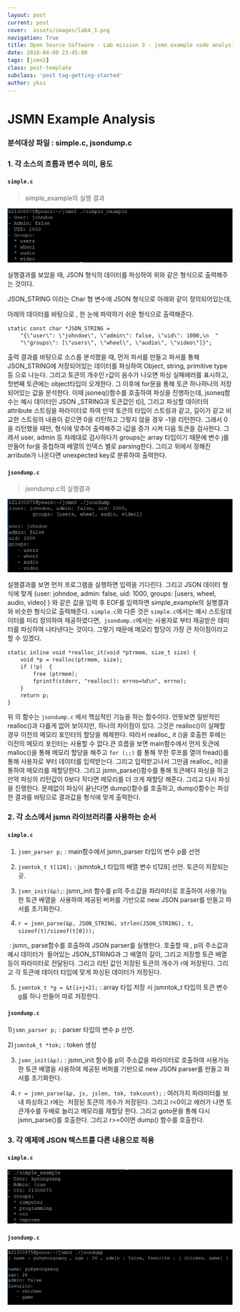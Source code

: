 ```yaml
---
layout: post
current: post
cover:  assets/images/lab4_3.png
navigation: True
title: Open Source Software - Lab mission 3 - jsmn example code analysis
date: 2018-04-08 23:45:00
tags: [jsmn2]
class: post-template
subclass: 'post tag-getting-started'
author: ykss
---
```


# JSMN Example Analysis



### 분석대상 파일 : simple.c, jsondump.c



### 1. 각 소스의 흐름과 변수 의미, 용도 

#### `simple.c`

> simple_example의 실행 결과

![lab4_1](/assets/images/lab4_1.png)

실행결과를 보았을 때,  JSON 형식의 데이터를 파싱하여 위와 같은 형식으로 출력해주는 것이다.

JSON_STRING 이라는 Char 형 변수에 JSON 형식으로 아래와 같이 정의되어있는데,

아래의 데이터를 바탕으로 , 한 눈에 파악하기 쉬운 형식으로 출력해준다.

```
static const char *JSON_STRING =
	"{\"user\": \"johndoe\", \"admin\": false, \"uid\": 1000,\n  "
	"\"groups\": [\"users\", \"wheel\", \"audio\", \"video\"]}";
```

출력 결과를 바탕으로 소스를 분석했을 때, 먼저 파서를 만들고 파서를 통해 JSON_STRING에 저장되어있는 데이터를 파싱하여 Object, string, primitive type등 으로 나눈다. 그리고 토큰의 개수인 r값이 음수가 나오면 파싱 실패에러를 표시하고, 첫번째 토큰에는 object타입이 오게한다. 그 이후에 for문을 통해 토큰 하나하나의 저장되어있는 값을 분석한다.  이때 jsoneq()함수를 호출하여 파싱을 진행하는데,  jsoneq함수는 예시 데이터인 JSON _STRING과 토큰값인 t[i], 그리고 파싱할 데이터의 attribute 스트링을 파라미터로 하여 만약 토큰의 타입이 스트링과 같고, 길이가 같고 비교한 스트링의 내용이 같으면 0을 리턴하고 그렇지 않을 경우 -1을 리턴한다. 그래서 0을 리턴했을 때만, 형식에 맞추어 출력해주고 i값을 증가 시켜 다음 토큰을 검사한다. 그래서 user, admin 등 차례대로 검사하다가 groups는 array 타입이기 때문에 변수 j를 만들어 for을 중첩하여 배열의 인덱스 별로 parsing한다. 그리고 위에서 정해진 arribute가 나온다면 unexpected key로 분류하여 출력한다.



#### `jsondump.c`

> jsondump.c의 실행결과

![lab4_4](/assets/images/lab4_4.png)

실행결과를 보면 먼저 프로그램을 실행하면 입력을 기다린다. 그리고 JSON 데이터 형식에 맞게 {user: johndoe, admin: false, uid: 1000, groups: [users, wheel, audio, video] } 와 같은 값을 입력 후 EOF를 입력하면 simple_example의 실행결과와 비슷한 형식으로 출력해준다. `simple.c`와 다른 것은 `simple.c`에서는 예시 스트링데이터를 미리 정의하여 제공하였다면,` jsondump.c`에서는 사용자로 부터 제공받은 데이터를 파싱하여 나타낸다는 것이다.  그렇기 때문에 메모리 할당이 가장 큰 차이점이라고 할 수 있겠다. 

```
static inline void *realloc_it(void *ptrmem, size_t size) {
	void *p = realloc(ptrmem, size);
	if (!p)  {
		free (ptrmem);
		fprintf(stderr, "realloc(): errno=%d\n", errno);
	}
	return p;
}
```

위 의 함수는 `jsondump.c` 에서 핵심적인 기능을 하는 함수이다. 언뜻보면 일반적인 realloc()과 다를게 없어 보이지만, 하나의 차이점이 있다. 그것은 realloc()이 실패할 경우 이전의 메모리 포인터의 할당을 해제한다.  따라서 realloc_ it ()을 호출한 후에는 이전의 메모리 포인터는 사용할 수 없다.큰 흐름을 보면 main함수에서 먼저 토큰에 malloc()을 통해 메모리 할당을 해주고 `for (;;)` 를 통해 무한 루프를 열어 fread()를 통해 사용자로 부터 데이터를 입력받는다. 그리고 입력받고나서 그만큼 realloc_ it()을 통하여 메모리를 재할당한다. 그리고 jsmn_parse()함수를 통해 토큰에다 파싱을 하고 만약 파싱의 리턴값이 0보다 작다면 메모리를 더 크게 재할당 해준다. 그리고 다시 파싱을 진행한다. 문제없이 파싱이 끝난다면 dump()함수를 호출하고, dump()함수는 파싱한 결과를 바탕으로 결과값을 형식에 맞게 출력한다.



### 2. 각 소스에서 jsmn 라이브러리를 사용하는 순서 



#### `simple.c`

1) `jsmn_parser p;` : main함수에서 jsmn_parser 타입의 변수 p를 선언

2) `jsmntok_t t[128];`  : jsmntok_t 타입의 배열 변수 t[128] 선언. 토큰이 저장되는 곳.

3) ` jsmn_init(&p); `: jsmn_init 함수를 p의 주소값을 파라미터로 호출하여 사용가능한 토큰 배열을 
​    사용하여 제공된 버퍼를 기반으로 new JSON parser를 만들고 파서를 초기화한다.

4) `r = jsmn_parse(&p, JSON_STRING, strlen(JSON_STRING), t, sizeof(t)/sizeof(t[0]));`

​    : jsmn_ parse함수를 호출하여 JSON parser를 실행한다. 호출할 때 , p의 주소값과 예시 데이터가 ​      들어있는 JSON_STRING과 그 배열의 길이, 그리고 저장할 토큰 배열등이 파라미터로 전달된다. 그리고 리턴 값인 저장된 토큰의 개수가 r에 저장된다.  그리고 각 토큰에 데이터 타입에 맞게 파싱된 데이터가 저장된다. 

5) `jsmntok_t *g = &t[i+j+2];`  : array 타입 저장 시 jsmntok_t 타입의 토큰 변수 g를 하나 만들어 따로 저장한다.



#### `jsondump.c`

1)`jsmn_parser p;` : parser 타입의 변수 p 선언.

2)`jsmntok_t *tok;` : token 생성

3) `jsmn_init(&p);` : jsmn_init 함수를 p의 주소값을 파라미터로 호출하여 사용가능한 토큰 배열을 사용하여 제공된 버퍼를 기반으로 new JSON parser를 만들고 파서를 초기화한다.

4) `r = jsmn_parse(&p, js, jslen, tok, tokcount);` :  여러가지 파라미터를 보내 파싱하고 r에는 ​    저장된 토큰의 개수가 저장된다. 그리고 r<0이고 에러가 나면 토큰개수를 두배로 늘리고 메모리를 재할당 한다. 그리고 goto문을 통해 다시 jsmn_parse()를 호출한다. 그리고 r>=0이면 dump() 함수를 호출한다.



### 3. 각 예제에 JSON 텍스트를 다른 내용으로 적용 

#### `simple.c`

![lab4_2](/assets/images/lab4_2.png)

#### `jsondump.c`

![lab4_3](/assets/images/lab4_3.png)







